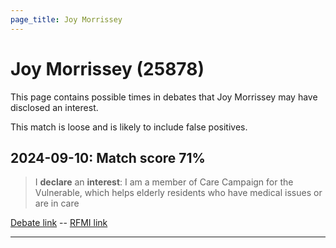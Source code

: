 ```yaml
---
page_title: Joy Morrissey
---
```


# Joy Morrissey  (25878)

This page contains possible times in debates that Joy Morrissey may have disclosed an interest.

This match is loose and is likely to include false positives. 



## 2024-09-10: Match score 71%

>I **declare** an **interest**: I am a member of Care Campaign for the Vulnerable, which helps elderly residents who have medical issues or are in care

[Debate link](https://www.theyworkforyou.com/debates/?id=2024-09-10a.780.1)  --  [RFMI link](https://www.theyworkforyou.com/mp/25878/register)


---

